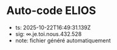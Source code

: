 # Auto-code ELIOS
- ts: 2025-10-22T16:49:31.139Z
- sig: ∞.je.toi.nous.432.528
- note: fichier généré automatiquement